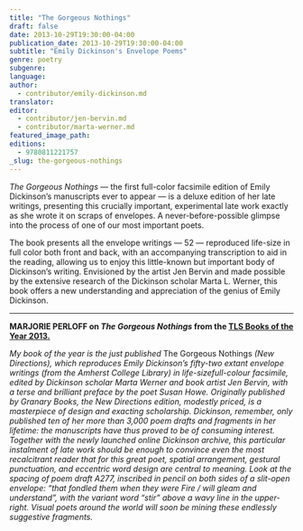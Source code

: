 ```yaml
---
title: "The Gorgeous Nothings"
draft: false
date: 2013-10-29T19:30:00-04:00
publication_date: 2013-10-29T19:30:00-04:00
subtitle: "Emily Dickinson's Envelope Poems"
genre: poetry
subgenre:
language:
author:
  - contributor/emily-dickinson.md
translator:
editor:
  - contributor/jen-bervin.md
  - contributor/marta-werner.md
featured_image_path:
editions:
  - 9780811221757
_slug: the-gorgeous-nothings
---
```


_The Gorgeous Nothings_ — the first full-color facsimile edition of Emily Dickinson’s manuscripts ever to appear — is a deluxe edition of her late writings, presenting this crucially important, experimental late work exactly as she wrote it on scraps of envelopes. A never-before-possible glimpse into the process of one of our most important poets.

The book presents all the envelope writings — 52 — reproduced life-size in full color both front and back, with an accompanying transcription to aid in the reading, allowing us to enjoy this little-known but important body of Dickinson’s writing. Envisioned by the artist Jen Bervin and made possible by the extensive research of the Dickinson scholar Marta L. Werner, this book offers a new understanding and appreciation of the genius of Emily Dickinson.

---

**MARJORIE PERLOFF on _The Gorgeous Nothings_ from the [TLS Books of the Year 2013\.](http://www.the-tls.co.uk/tls/public/article1345460.ece)**

_My book of the year is the just published_ The Gorgeous Nothings _(New Directions), which reproduces Emily Dickinson’s fifty-two extant envelope writings (from the Amherst College Library) in life-sizefull-colour facsimile, edited by Dickinson scholar Marta Werner and book artist Jen Bervin, with a terse and brilliant preface by the poet Susan Howe. Originally published by Granary Books, the New Directions edition, modestly priced, is a masterpiece of design and exacting scholarship. Dickinson, remember, only published ten of her more than 3,000 poem drafts and fragments in her lifetime: the manuscripts have thus proved to be of consuming interest. Together with the newly launched online Dickinson archive, this particular instalment of late work should be enough to convince even the most recalcitrant reader that for this great poet, spatial arrangement, gestural punctuation, and eccentric word design are central to meaning. Look at the spacing of poem draft A277, inscribed in pencil on both sides of a slit-open envelope: “that fondled them when they were Fire / will gleam and understand”, with the variant word “stir” above a wavy line in the upper-right. Visual poets around the world will soon be mining these endlessly suggestive fragments._

